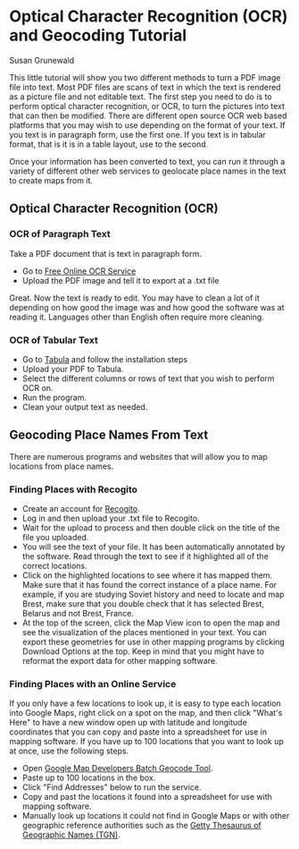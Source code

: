 # Optical Character Recognition (OCR) and Geocoding Tutorial
Susan Grunewald

This little tutorial will show you two different methods to turn a PDF image file into text. Most PDF files are scans of text in which the text is rendered as a picture file and not editable text. The first step you need to do is to perform optical character recognition, or OCR, to turn the pictures into text that can then be modified. There are different open source OCR web based platforms that you may wish to use depending on the format of your text. If you text is in paragraph form, use the first one. If you text is in tabular format, that is it is in a table layout, use to the second.

Once your information has been converted to text, you can run it through a variety of different other web services to geolocate place names in the text to create maps from it.

## Optical Character Recognition (OCR)

### OCR of Paragraph Text

Take a PDF document that is text in paragraph form.
 - Go to [Free Online OCR Service](https://www.onlineocr.net/)
 - Upload the PDF image and tell it to export at a .txt file

Great. Now the text is ready to edit. You may have to clean a lot of it depending on how good the image was and how good the software was at reading it. Languages other than English often require more cleaning.

### OCR of Tabular Text
 -  Go to [Tabula](https://tabula.technology/) and follow the installation steps
 -  Upload your PDF to Tabula.
 -  Select the different columns or rows of text that you wish to perform OCR on.
 -  Run the program.
 -  Clean your output text as needed.

## Geocoding Place Names From Text

There are numerous programs and websites that will allow you to map locations from place names.

### Finding Places with Recogito
 -  Create an account for [Recogito](https://recogito.pelagios.org/).
 -  Log in and then upload your .txt file to Recogito.
 -  Wait for the upload to process and then double click on the title of the file you uploaded.
 -  You will see the text of your file. It has been automatically annotated by the software. Read through the text to see if it highlighted all of the correct locations.
 -  Click on the highlighted locations to see where it has mapped them. Make sure that it has found the correct instance of a place name. For example, if you are studying Soviet history and need to locate and map Brest, make sure that you double check that it has selected Brest, Belarus and not Brest, France.
 -  At the top of the screen, click the Map View icon to open the map and see the visualization of the places mentioned in your text. You can export these geometries for use in other mapping programs by clicking Download Options at the top. Keep in mind that you might have to reformat the export data for other mapping software.

### Finding Places with an Online Service
If you only have a few locations to look up, it is easy to type each location into Google Maps, right click on a spot on the map, and then click "What's Here" to have a new window open up with latitude and longitude coordinates that you can copy and paste into a spreadsheet for use in mapping software. If you have up to 100 locations that you want to look up at once, use the following steps.
 - Open [Google Map Developers Batch Geocode Tool](https://www.mapdevelopers.com/batch_geocode_tool.php).
 - Paste up to 100 locations in the box.
 - Click "Find Addresses" below to run the service.
 - Copy and past the locations it found into a spreadsheet for use with mapping software.
 - Manually look up locations it could not find in Google Maps or with other geographic reference authorities such as the [Getty Thesaurus of Geographic Names (TGN)](http://www.getty.edu/vow/TGNFullDisplay?find=brest&place=&nation=&prev_page=1&english=Y&subjectid=7017021).
